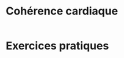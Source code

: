 <!-- Title: Cohérence cardiaque
     Menu: Pour les psychologues / Cohérence cardiaque
     Created: 2023-05-30 -->

# Cohérence cardiaque

<img class="schema" src="/static/psycho/coherence1.svg" alt="" />

# Exercices pratiques

<img class="schema" src="/static/psycho/coherence2.svg" alt="" />
